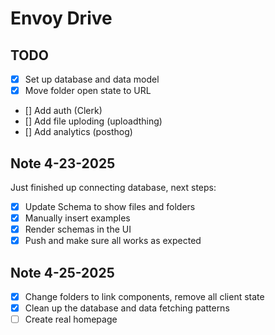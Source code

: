 # Envoy Drive

## TODO

- [x] Set up database and data model
- [x] Move folder open state to URL
- [] Add auth (Clerk)
- [] Add file uploding (uploadthing)
- [] Add analytics (posthog)

## Note 4-23-2025

Just finished up connecting database, next steps:

- [x] Update Schema to show files and folders
- [x] Manually insert examples
- [x] Render schemas in the UI
- [x] Push and make sure all works as expected

## Note 4-25-2025

- [x] Change folders to link components, remove all client state
- [x] Clean up the database and data fetching patterns
- [ ] Create real homepage
